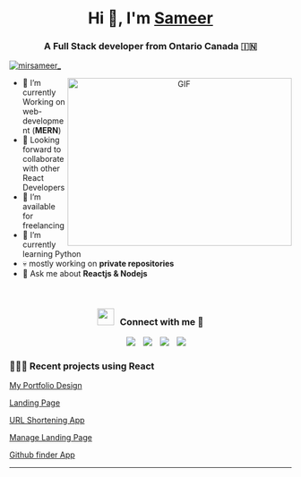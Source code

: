 
<h1 align="center">Hi 👋, I'm <a href="#" target="blank">
Sameer</a></h1>
<h3 align="center">A  Full Stack developer from Ontario Canada &#127470;&#127475</h3>

<p align="left"> <a href="https://twitter.com/mirsameer_" target="blank"><img src="https://img.shields.io/twitter/follow/mirsameer_?logo=twitter&style=for-the-badge" alt="mirsameer_" /></a> </p>

<a target="_blank" align="center">
  <img align="right" top="500" height="300" width="400" alt="GIF" src="https://media.giphy.com/media/SWoSkN6DxTszqIKEqv/giphy.gif">
</a>

- 🌱 I’m currently Working on web-development (**MERN**)
-  👯 Looking forward to collaborate with other React Developers
- 🤝 I’m available for freelancing
- 🌱 I’m currently learning Python
-  💀  mostly working on  **private repositories**
- 💬 Ask me about **Reactjs & Nodejs**

<br/>
<h3 align="center" > <img src="https://media.giphy.com/media/iY8CRBdQXODJSCERIr/giphy.gif" width="30" height="30" style="margin-right: 10px;">Connect with me 🤝 </h3>

<p align="center">

 <div align="center"  class="icons-social" style="margin-left: 10px;">
        <a style="margin-left: 10px;"  target="_blank" href="https://www.linkedin.com/in/mirsameerirfan/">
			<img src="https://img.icons8.com/doodle/40/000000/linkedin--v2.png"></a>
        <a style="margin-left: 10px;" target="_blank" href="https://github.com/msi117">
		<img src="https://img.icons8.com/doodle/40/000000/github--v1.png"></a>
        <a style="margin-left: 10px;" target="_blank" href="https://instagram.com/mirsameerirfan">
			<img src="https://img.icons8.com/doodle/40/000000/instagram-new--v2.png"></a>
		<a style="margin-left: 10px;" target="_blank" href="https://twitter.com/mirsameer_">
			<img src="https://img.icons8.com/doodle/1x/twitter-squared--v2.png" ></a>
      </div>

</p>
<!-- BLOG-POST-LIST:START -->

### 👨🏻‍💻 Recent projects using React 
[My Portfolio Design](https://my-portfolio-one-jade.vercel.app/)

[Landing Page](https://gpt3-e9g4rrts4-msi117.vercel.app/)

[URL Shortening App](https://url-shortening-api-landing-page-two.vercel.app/)

[Manage Landing Page](https://manage-landing-page-indol.vercel.app/)

[Github finder App](https://github-finder-using-react.vercel.app/)

<!-- BLOG-POST-LIST:END -->

---
